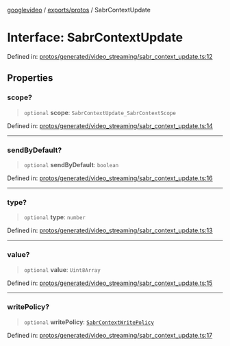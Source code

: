 [googlevideo](../../../README.md) / [exports/protos](../README.md) / SabrContextUpdate

# Interface: SabrContextUpdate

Defined in: [protos/generated/video\_streaming/sabr\_context\_update.ts:12](https://github.com/LuanRT/googlevideo/blob/5b84100979befab767d819a9606dde964d469341/protos/generated/video_streaming/sabr_context_update.ts#L12)

## Properties

### scope?

> `optional` **scope**: `SabrContextUpdate_SabrContextScope`

Defined in: [protos/generated/video\_streaming/sabr\_context\_update.ts:14](https://github.com/LuanRT/googlevideo/blob/5b84100979befab767d819a9606dde964d469341/protos/generated/video_streaming/sabr_context_update.ts#L14)

***

### sendByDefault?

> `optional` **sendByDefault**: `boolean`

Defined in: [protos/generated/video\_streaming/sabr\_context\_update.ts:16](https://github.com/LuanRT/googlevideo/blob/5b84100979befab767d819a9606dde964d469341/protos/generated/video_streaming/sabr_context_update.ts#L16)

***

### type?

> `optional` **type**: `number`

Defined in: [protos/generated/video\_streaming/sabr\_context\_update.ts:13](https://github.com/LuanRT/googlevideo/blob/5b84100979befab767d819a9606dde964d469341/protos/generated/video_streaming/sabr_context_update.ts#L13)

***

### value?

> `optional` **value**: `Uint8Array`

Defined in: [protos/generated/video\_streaming/sabr\_context\_update.ts:15](https://github.com/LuanRT/googlevideo/blob/5b84100979befab767d819a9606dde964d469341/protos/generated/video_streaming/sabr_context_update.ts#L15)

***

### writePolicy?

> `optional` **writePolicy**: [`SabrContextWritePolicy`](../enumerations/SabrContextWritePolicy.md)

Defined in: [protos/generated/video\_streaming/sabr\_context\_update.ts:17](https://github.com/LuanRT/googlevideo/blob/5b84100979befab767d819a9606dde964d469341/protos/generated/video_streaming/sabr_context_update.ts#L17)

